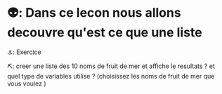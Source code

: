 
# 👽: Dans ce lecon nous allons decouvre qu'est ce que une liste 

⚓: Exercice 

⛏️: creer une liste des 10 noms de fruit de mer et affiche le resultats ? et quel type de variables utilise ?
(choisissez les noms de fruit de mer que vous voulez )







